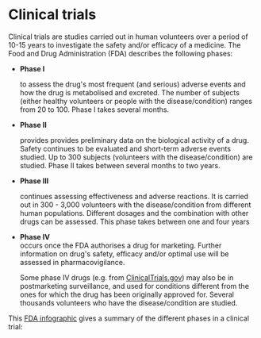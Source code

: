 # Clinical trials

Clinical trials are studies carried out in human volunteers over a period of 10-15 years to investigate the safety and/or efficacy of a medicine. The Food and Drug Administration \(FDA\) describes the following phases:

* **Phase I**

  to assess the drug's most frequent \(and serious\) adverse events and how the drug is metabolised and excreted. The number of subjects \(either healthy volunteers or people with the disease/condition\) ranges from 20 to 100. Phase I takes several months.

* **Phase II**

  provides provides preliminary data on the biological activity of a drug. Safety continues to be evaluated and short-term adverse events studied. Up to 300 subjects \(volunteers with the disease/condition\) are studied. Phase II takes between several months to two years.

* **Phase III**

  continues assessing effectiveness and adverse reactions. It is carried out in 300 - 3,000 volunteers with the disease/condition from different human populations. Different dosages and the combination with other drugs can be assessed. This phase takes between one and four years

* **Phase IV**  
  occurs once the FDA authorises a drug for marketing. Further information on drug's safety, efficacy and/or optimal use will be assessed in pharmacovigilance.

  Some phase IV drugs \(e.g. from [ClinicalTrials.gov](https://clinicaltrials.gov/)\) may also be in postmarketing surveillance, and used for conditions different from the ones for which the drug has been originally approved for. Several thousands volunteers who have the disease/condition are studied.

This [FDA infographic](https://www.fda.gov/downloads/Drugs/ResourcesForYou/Consumers/UCM284393.pdf) gives a summary of the different phases in a clinical trial:

